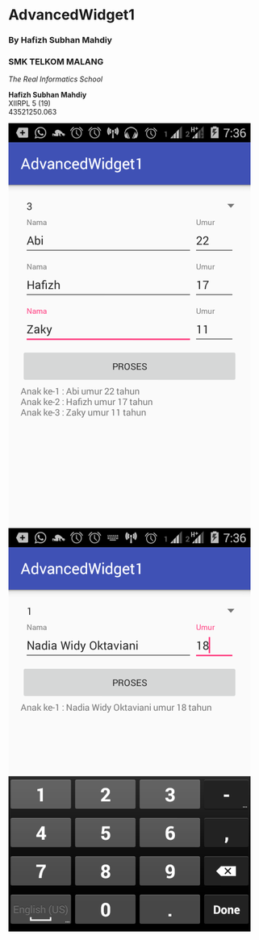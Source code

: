 # AdvancedWidget1
### By Hafizh Subhan Mahdiy
### SMK TELKOM MALANG
*The Real Informatics School*

**Hafizh Subhan Mahdiy**<br>
XIIRPL 5 (19)<br>
43521250.063

![3 Anak](Screenshot_2016-10-23-07-36-37[1].png)
![1 Anak](Screenshot_2016-10-23-07-36-56[1].png)
